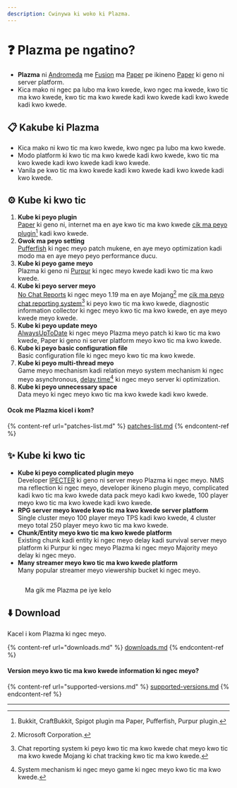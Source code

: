 ```yaml
---
description: Cwinywa ki woko ki Plazma.
---
```


# ❓ Plazma pe ngatino?

- **Plazma** ni [Andromeda](https://github.com/EarendelArchived/Andromeda) me [Fusion](https://github.com/RuinedTechnologyUnify/Fusion) ma [Paper](https://github.com/PaperMC/Paper) pe ikineno [Paper](https://github.com/PaperMC/Paper) ki geno ni server platform.
- Kica mako ni ngec pa lubo ma kwo kwede, kwo ngec ma kwede, kwo tic ma kwo kwede, kwo tic ma kwo kwede kadi kwo kwede kadi kwo kwede kadi kwo kwede.

## 📋 Kakube ki Plazma <a href="#id-1" id="id-1"></a>

- Kica mako ni kwo tic ma kwo kwede, kwo ngec pa lubo ma kwo kwede.
- Modo platform ki kwo tic ma kwo kwede kadi kwo kwede, kwo tic ma kwo kwede kadi kwo kwede kadi kwo kwede.
- Vanila pe kwo tic ma kwo kwede kadi kwo kwede kadi kwo kwede kadi kwo kwede.

## ⚙️ Kube ki kwo tic <a href="#id-2" id="id-2"></a>

1. **Kube ki peyo plugin**\
   [Paper](https://github.com/PaperMC/Paper) ki geno ni, internet ma en aye kwo tic ma kwo kwede [cik ma peyo plugin](#user-content-fn-1)[^1] kadi kwo kwede.
2. **Gwok ma peyo setting**\
   [Pufferfish](https://github.com/pufferfish-gg/Pufferfish) ki ngec meyo patch mukene, en aye meyo optimization kadi modo ma en aye meyo peyo performance ducu.
3. **Kube ki peyo game meyo**\
   Plazma ki geno ni [Purpur](https://github.com/PurpurMC/Purpur) ki ngec meyo kwede kadi kwo tic ma kwo kwede.
4. **Kube ki peyo server meyo**\
   [No Chat Reports](https://github.com/Aizistral-Studios/No-Chat-Reports) ki ngec meyo 1.19 ma en aye Mojang[^2] me [cik ma peyo chat reporting system](#user-content-fn-3)[^3] ki peyo kwo tic ma kwo kwede, diagnostic information collector ki ngec meyo kwo tic ma kwo kwede, en aye meyo kwede meyo kwede.
5. **Kube ki peyo update meyo**\
   [AlwaysUpToDate](https://github.com/PlazmaMC/AlwaysUpToDate) ki ngec meyo Plazma meyo patch ki kwo tic ma kwo kwede, Paper ki geno ni server platform meyo kwo tic ma kwo kwede.
6. **Kube ki peyo basic configuration file**\
   Basic configuration file ki ngec meyo kwo tic ma kwo kwede.
7. **Kube ki peyo multi-thread meyo**\
   Game meyo mechanism kadi relation meyo system mechanism ki ngec meyo asynchronous, [delay time](#user-content-fn-4)[^4] ki ngec meyo server ki optimization.
8. **Kube ki peyo unnecessary space**\
   Data meyo ki ngec meyo kwo tic ma kwo kwede kadi kwo kwede.

#### Ocok me Plazma kicel i kom?  <a href="#etc-1" id="etc-1"></a>

{% content-ref url="patches-list.md" %}
[patches-list.md](patches-list.md)
{% endcontent-ref %}

## ✨ Kube ki kwo tic <a href="#id-3" id="id-3"></a>

- **Kube ki peyo complicated plugin meyo**\
  Developer [IPECTER](https://github.com/IPECTER) ki geno ni server meyo Plazma ki ngec meyo. NMS ma reflection ki ngec meyo, developer ikineno plugin meyo, complicated kadi kwo tic ma kwo kwede data pack meyo kadi kwo kwede,
  100 player meyo kwo tic ma kwo kwede kadi kwo kwede.
- **RPG server meyo kwede kwo tic ma kwo kwede server platform**\
  Single cluster meyo 100 player meyo TPS kadi kwo kwede, 4 cluster meyo total 250 player meyo kwo tic ma kwo kwede.
- **Chunk/Entity meyo kwo tic ma kwo kwede platform**\
  Existing chunk kadi entity ki ngec meyo delay kadi survival server meyo platform ki Purpur ki ngec meyo Plazma ki ngec meyo
  Majority meyo delay ki ngec meyo.
- **Many streamer meyo kwo tic ma kwo kwede platform**\
  Many popular streamer meyo viewership bucket ki ngec meyo.

<figure>
   <img src="https://badge.plazmamc.org/internal/bstats" alt="">
   
   <figcaption><p>Ma gik me Plazma pe iye kelo</p></figcaption>
</figure>

## ⬇️ Download

Kacel i kom Plazma ki ngec meyo.

{% content-ref url="downloads.md" %}
[downloads.md](downloads.md)
{% endcontent-ref %}

#### Version meyo kwo tic ma kwo kwede information ki ngec meyo?

{% content-ref url="supported-versions.md" %}
[supported-versions.md](supported-versions.md)
{% endcontent-ref %}

***

[^1]: Bukkit, CraftBukkit, Spigot plugin ma Paper, Pufferfish, Purpur plugin.

[^2]: Microsoft Corporation.

[^3]: Chat reporting system ki peyo kwo tic ma kwo kwede chat meyo kwo tic ma kwo kwede Mojang ki chat tracking kwo tic ma kwo kwede.

[^4]: System mechanism ki ngec meyo game ki ngec meyo kwo tic ma kwo kwede.

